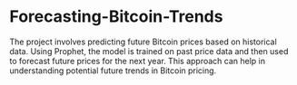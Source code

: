 # Forecasting-Bitcoin-Trends
The project involves predicting future Bitcoin prices based on historical data. Using Prophet, the model is trained on past price data and then used to forecast future prices for the next year. This approach can help in understanding potential future trends in Bitcoin pricing.
